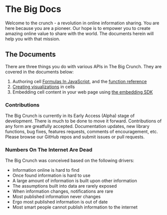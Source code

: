 # The Big Docs

Welcome to the crunch - a revolution in online information sharing. You are here because you are a pioneer. Our hope is to empower you to create amazing online value to share with the world. The documents herein will help you with that mission.

## The Documents
There are three things you do with various APIs in The Big Crunch. They are covered in the documents below:

1. Authoring cell [Formulas In JavaScript](./FORMULAS_IN_JAVASCRIPT.md), and the [function reference](./FORMULAS_IN_JAVASCRIPT.md#functions)
1. [Creating visualizations](Visualisations.md) in cells
1. Embedding cell content in your web page using [the embedding SDK](./TBC_SDK.md)

### Contributions

The Big Crunch is currently in its Early Access (Alpha) stage of development. There is much to be done to move it forward. Contributions of any form are greatfully accepted. Documentation updates, new library functions, bug fixes, features requests, comments of encouragement, etc. Please browse our GitHub repos and submit issues or pull requests.

### Numbers On The Internet Are Dead

The Big Crunch was conceived based on the following drivers:

* Information online is hard to find
* Once found information is hard to use
* A large amount of information is built upon other information
* The assumptions built into data are rarely exposed
* When information changes, notifications are rare
* Most published information never changes
* Ergo most published information is out of date
* Most smart people cannot publish information to the internet
